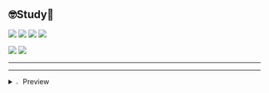 ## 🤓Study📖

  <a href="https://github.com/woooooosangyi/C-language.git"><img src="https://img.shields.io/badge/C-A8B9CC?style=for-the-badge&logo=C&logoColor=white"/></a>
  <a href="https://github.com/sangyiwoo/CPP.git"><img src="https://img.shields.io/badge/c++-00599C?style=for-the-badge&logo=c%2B%2B&logoColor=white"/></a>
   <a href="https://github.com/sangyiwoo/Java.git"><img src="https://img.shields.io/badge/Java-007396.svg?&style=for-the-badge&logo=Java&logoColor=white"/></a>
  <a href="https://github.com/sangyiwoo/Python.git"><img src="https://img.shields.io/badge/python-3776AB?style=for-the-badge&logo=python&logoColor=white"/></a>

  <a href="https://github.com/sangyiwoo/Algorithm.git"><img src="https://img.shields.io/badge/Algorithm-FA243C?style=for-the-badge&logo=white"/></a>
  <a href="https://github.com/sangyiwoo/Data-Structure.git"><img src="https://img.shields.io/badge/Data Structure-512BD4?style=for-the-badge&logo=white"/></a>

---
---

<details>
<summary>
  <img src="https://raw.githubusercontent.com/Tarikul-Islam-Anik/Animated-Fluent-Emojis/master/Emojis/Hand%20gestures/Eyes.png" alt="Eyes" width="2%" /> Preview
</summary>
   <br>

[![GitHub Streak](https://streak-stats.demolab.com?user=sangyiwoo&locale=ko)](https://git.io/streak-stats)

<div>
  <img alt="stats" align="left" src="https://github-readme-stats.vercel.app/api?username=sangyiwoo&show_icons=true&theme=shadow_green" width = "49%" height="130%" />
  <img alt="algorithms" src="http://mazassumnida.wtf/api/generate_badge?boj=wwqq2004" width="42%" height="100%"/>
</div>
<div>
  <img height=200 align="left"src="https://github-readme-stats.vercel.app/api/top-langs/?username=sangyiwoo&hide=c%23,powershell,Mathematica,Ruby,Objective-C,Objective-C%2b%2b,Cuda&title_color=61dafb&text_color=ffffff&icon_color=61dafb&bg_color=20232a&langs_count=8&layout=compact&border_color=61dafb&hide_border=true&size_weight=0.5&count_weight=0.5"/>
</div>
</details>
